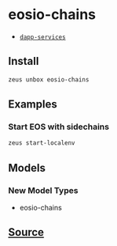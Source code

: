 
eosio-chains
====================









* [`dapp-services`](dapp-services.md)




## Install
```bash
zeus unbox eosio-chains
```
## Examples
### Start EOS with sidechains
```bash
zeus start-localenv
```





## Models
### New Model Types
* eosio-chains



## [Source](https://github.com/liquidapps-io/zeus-sdk/tree/master/boxes/groups/dapp-network/eosio-chains)